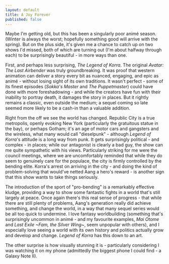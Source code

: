 ```yaml
---
layout: default
title: A Joy Forever
published: false
---
```


Maybe I'm getting old, but this has been a singularly poor animé season. (Winter is always the worst; hopefully something good will arrive with the spring). But on the plus side, it's given me a chance to catch up on two shows I'd missed, both of which are turning out (I'm about halfway through each) to be surprisingly beautiful - in more ways than one.

First, and perhaps less surprising, *The Legend of Korra*. The original *Avatar: The Last Airbender* was truly groundbreaking. It was proof that western animation can deliver a story every bit as nuanced, engaging, and epic as animé - without losing sight of its own traditions. It wasn't perfect - some of its finest episodes (*Sokka's Master* and *The Puppetmaster*) could have done with more foreshadowing - and while the creators have fun with their inability to portray death, it damages the story in places. But it rightly remains a classic, even outside the medium; a sequel coming so late seemed more likely to be a cash-in than a valuable addition.

Right from the off we see the world has changed. Republic City is a true metropolis, openly evoking New York (particularly the gratuitous statue in the bay), or perhaps Gotham; it's an age of motor cars and gangsters and the wireless, what many would call "dieselpunk" - although *Legend of Korra*'s attitude is a long way from punk. It gets surprisingly political - and complex - in places; while our antagonist is clearly a bad guy, the show can me quite sympathetic with his views. Particularly striking for me were the council meetings, where we are uncomfortably reminded that while they do seem to genuinely care for the populace, the city is firmly controlled by the bending elite. Korra's arrest on arriving in the city - and doing the kind of problem-solving that would've netted Aang a hero's reward - is another sign that this show wants to take things seriously.

The introduction of the sport of "pro-bending" is a remarkably effective kludge, providing a way to show some fantastic fights in a world that's still largely at peace. Once again there's this real sense of progress - that while there are still plenty of problems, Aang's generation really did achieve something, and change the world, in a way that many sequel series would be all too quick to undermine. I love fantasy worldbuilding (something that's surprisingly uncommon in animé - and my favourite examples, *Mai Otome* and *Last Exile ~Fam, the Silver Wing~*, seem unpopular with others), and I especially love seeing a world with its own history and politics actually grow and develop and change. *Legend of Korra* has this down to an art.

The other surprise is how visually stunning it is - particularly considering I was watching it on my phone (admittedly the biggest phone I could find - a Galaxy Note II).